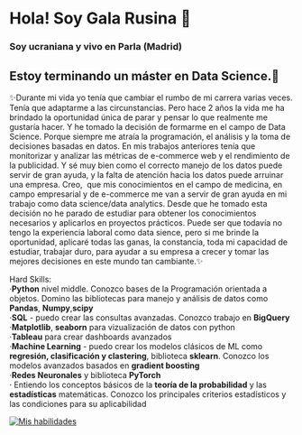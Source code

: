 

<!--
**GalaRusina/GalaRusina** is a ✨ _special_ ✨ repository because its `README.md` (this file) appears on your GitHub profile.

Here are some ideas to get you started:

- 🔭 I’m currently working on ...
- 🌱 I’m currently learning ...
- 👯 I’m looking to collaborate on ...
- 🤔 I’m looking for help with ...
- 💬 Ask me about ...
- 📫 How to reach me: ...
- 😄 Pronouns: ...
- ⚡ Fun fact: ...
-->
# Hola! Soy Gala Rusina 👋
### Soy ucraniana y vivo en Parla (Madrid)
## Estoy terminando un máster en Data Science.🌱

  ✨Durante mi vida yo tenía que cambiar el rumbo de mi carrera varias veces. Tenía que adaptarme a las circunstancias. Pero hace 2 años la vida me ha brindado la oportunidad única de parar y pensar lo que realmente me gustaría hacer. Y he tomado la decisión de formarme en el campo de Data Science. Porque siempre me atraía la programación, el análisis y la toma de decisiones basadas en datos. En mis trabajos anteriores tenía que monitorizar y analizar las métricas de e-commerce web y el rendimiento de la publicidad. Y sé muy bien como el correcto manejo de los datos puede servir de gran ayuda, y la falta de atención hacia los datos puede arruinar una empresa. Creo,  que mis conocimientos en el campo de medicina, en campo empresarial y de e-commerce me van a servir de gran ayuda en mi trabajo como data science/data analytics.
Desde que he tomado esta decisión no he parado de estudiar para obtener los conocimientos necesarios y aplicarlos en proyectos prácticos.
Puede ser que todavía no tengo la experiencia laboral como data sience, pero si me brinde la oportunidad, aplicaré todas las ganas, la constancia, toda mi capacidad de estudiar, trabajar duro, para ayudar a su empresa a crecer y tomar las mejores decisiones en este mundo tan cambiante.✨

Hard Skills:  
  ·**Python** nivel middle. Conozco bases de la Programación orientada a objetos. Domino las bibliotecas para manejo y análisis de datos como **Pandas**, **Numpy**,**scipy**  
  ·**SQL** - puedo crear las consultas avanzadas. Conozco trabajo en **BigQuery**  
  ·**Matplotlib**, **seaborn** para vizualización de datos con python  
  ·**Tableau** para crear dashboards avanzados  
  ·**Machine Learning** - puedo crear los modelos clásicos de ML como **regresión, clasificación y clastering**, biblioteca **sklearn**. Conozco los modelos avanzados basados en **gradient boosting**  
  ·**Redes Neuronales** y biblioteca **PyTorch**  
  · Entiendo los conceptos básicos de la **teoría de la probabilidad** y las **estadísticas** matemáticas. Conozco los principales criterios estadísticos y las condiciones para su aplicabilidad  
  
  

[![Mis habilidades](https://skillicons.dev/icons?i=py,mongodb,mysql,pytorch,figma&theme=light)](https://skillicons.dev)  
